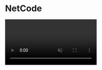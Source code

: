 # NetCode
<div><video controls src="https://github.com/zengbaocheng-996/NetCode/blob/464c91cb26b2e8f42925ee3e1eaaf58e86dfa97b/record.mp4
" muted="false"></video></div>


